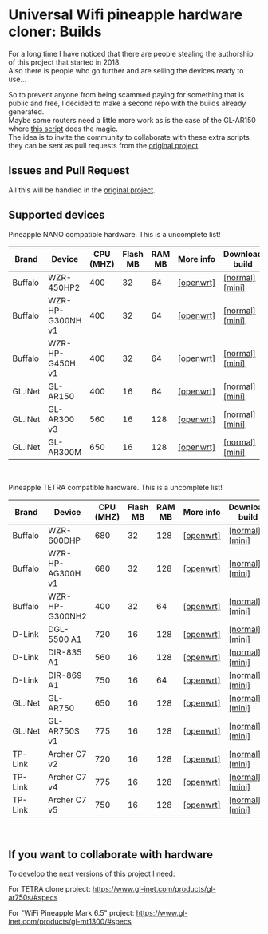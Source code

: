 # Universal Wifi pineapple hardware cloner: Builds

For a long time I have noticed that there are people stealing the authorship of this project that started in 2018.<br>
Also there is people who go further and are selling the devices ready to use...<br>

So to prevent anyone from being scammed paying for something that is public and free, I decided to make a second repo with the builds already generated.<br>
Maybe some routers need a little more work as is the case of the GL-AR150 where [this script](https://github.com/xchwarze/wifi-pineapple-cloner/blob/master/fixs/nano/02-network-ar150-fix) does the magic.<br>
The idea is to invite the community to collaborate with these extra scripts, they can be sent as pull requests from the [original project](https://github.com/xchwarze/wifi-pineapple-cloner).


## Issues and Pull Request

All this will be handled in the [original project](https://github.com/xchwarze/wifi-pineapple-cloner).


## Supported devices

Pineapple NANO compatible hardware.
This is a uncomplete list!

Brand       | Device         | CPU (MHZ)         | Flash MB| RAM MB | More info | Download build |
-------------|-------------| -----------| -----------| -----------| -----------| -----------|
Buffalo  | WZR-450HP2 | 400 | 32 | 64 | [[openwrt]](https://openwrt.org/toh/buffalo/wzr-450hp2) | [[normal]](https://github.com/xchwarze/wifi-pineapple-cloner-builds/blob/main/nano-releases/wzr-450hp2-nano-sysupgrade.bin) [[mini]](https://github.com/xchwarze/wifi-pineapple-cloner-builds/blob/main/nano-releases/wzr-450hp2-nano-mini-sysupgrade.bin)
Buffalo  | WZR-HP-G300NH v1 | 400 | 32 | 64 | [[openwrt]](https://openwrt.org/toh/hwdata/buffalo/buffalo_wzr-hp-g300nh_v1) | [[normal]](https://github.com/xchwarze/wifi-pineapple-cloner-builds/blob/main/nano-releases/wzr-hp-g300nh-nano-sysupgrade.bin) [[mini]](https://github.com/xchwarze/wifi-pineapple-cloner-builds/blob/main/nano-releases/wzr-hp-g300nh-nano-mini-sysupgrade.bin)
Buffalo  | WZR-HP-G450H v1 | 400 | 32 | 64 | [[openwrt]](https://openwrt.org/toh/hwdata/buffalo/buffalo_wzr-hp-g450h_v1) | [[normal]](https://github.com/xchwarze/wifi-pineapple-cloner-builds/blob/main/nano-releases/wzr-hp-g450h-nano-sysupgrade.bin) [[mini]](https://github.com/xchwarze/wifi-pineapple-cloner-builds/blob/main/nano-releases/wzr-hp-g450h-nano-mini-sysupgrade.bin)
GL.iNet  | GL-AR150 | 400 | 16 | 64 | [[openwrt]](https://openwrt.org/toh/hwdata/gl.inet/gl.inet_gl-ar150) | [[normal]](https://github.com/xchwarze/wifi-pineapple-cloner-builds/blob/main/nano-releases/gl-ar150-nano-sysupgrade.bin) [[mini]](https://github.com/xchwarze/wifi-pineapple-cloner-builds/blob/main/nano-releases/gl-ar150-nano-mini-sysupgrade.bin)
GL.iNet  | GL-AR300 v3 | 560 | 16 | 128 | [[openwrt]](https://openwrt.org/toh/hwdata/gl.inet/gl.inet_gl-ar300) | [[normal]](https://github.com/xchwarze/wifi-pineapple-cloner-builds/blob/main/nano-releases/gl-ar300-nano-sysupgrade.bin) [[mini]](https://github.com/xchwarze/wifi-pineapple-cloner-builds/blob/main/nano-releases/gl-ar300-nano-mini-sysupgrade.bin)
GL.iNet  | GL-AR300M | 650 | 16 | 128 | [[openwrt]](https://openwrt.org/toh/gl.inet/gl-ar300m) | [[normal]](https://github.com/xchwarze/wifi-pineapple-cloner-builds/blob/main/nano-releases/gl-ar300m-nano-sysupgrade.bin) [[mini]](https://github.com/xchwarze/wifi-pineapple-cloner-builds/blob/main/nano-releases/gl-ar300m-nano-mini-sysupgrade.bin)
<br>


Pineapple TETRA compatible hardware.
This is a uncomplete list!

Brand       | Device         | CPU (MHZ)         | Flash MB| RAM MB | More info | Download build |
-------------|-------------| -----------| -----------| -----------| -----------| -----------|
Buffalo  | WZR-600DHP | 680 | 32 | 128 | [[openwrt]](https://openwrt.org/toh/hwdata/buffalo/buffalo_wzr-600dhp) | [[normal]](https://github.com/xchwarze/wifi-pineapple-cloner-builds/blob/main/tetra-releases/wzr-600dhp-tetra-sysupgrade.bin) [[mini]](https://github.com/xchwarze/wifi-pineapple-cloner-builds/blob/main/tetra-releases/wzr-600dhp-tetra-sysupgrade.bin)
Buffalo  | WZR-HP-AG300H v1 | 680 | 32 | 128 | [[openwrt]](https://openwrt.org/toh/hwdata/buffalo/buffalo_wzr-hp-ag300h_v1) | [[normal]](https://github.com/xchwarze/wifi-pineapple-cloner-builds/blob/main/tetra-releases/wzr-hp-ag300h-tetra-sysupgrade.bin) [[mini]](https://github.com/xchwarze/wifi-pineapple-cloner-builds/blob/main/tetra-releases/wzr-hp-ag300h-tetra-sysupgrade.bin)
Buffalo  | WZR-HP-G300NH2 | 400 | 32 | 64 | [[openwrt]](https://openwrt.org/toh/hwdata/buffalo/buffalo_wzr-hp-g300nh2_v2) | [[normal]](https://github.com/xchwarze/wifi-pineapple-cloner-builds/blob/main/tetra-releases/wzr-hp-g300nh2-tetra-sysupgrade.bin) [[mini]](https://github.com/xchwarze/wifi-pineapple-cloner-builds/blob/main/tetra-releases/wzr-hp-g300nh2-tetra-sysupgrade.bin)
D-Link   | DGL-5500 A1 | 720 | 16 | 128 | [[openwrt]](https://openwrt.org/toh/hwdata/d-link/d-link_dgl-5500_a1) | [[normal]](https://github.com/xchwarze/wifi-pineapple-cloner-builds/blob/main/tetra-releases/dgl-5500-a1-tetra-sysupgrade.bin) [[mini]](https://github.com/xchwarze/wifi-pineapple-cloner-builds/blob/main/tetra-releases/dgl-5500-a1-tetra-sysupgrade.bin)
D-Link   | DIR-835 A1 | 560 | 16 | 128 | [[openwrt]](https://openwrt.org/toh/d-link/dir-835_a1) | [[normal]](https://github.com/xchwarze/wifi-pineapple-cloner-builds/blob/main/tetra-releases/dir-835-a1-tetra-sysupgrade.bin) [[mini]](https://github.com/xchwarze/wifi-pineapple-cloner-builds/blob/main/tetra-releases/dir-835-a1-tetra-sysupgrade.bin)
D-Link   | DIR-869 A1 | 750 | 16 | 64 | [[openwrt]](https://openwrt.org/toh/hwdata/d-link/d-link_dir-869_a1) | [[normal]](https://github.com/xchwarze/wifi-pineapple-cloner-builds/blob/main/tetra-releases/dir-869-a1-tetra-sysupgrade.bin) [[mini]](https://github.com/xchwarze/wifi-pineapple-cloner-builds/blob/main/tetra-releases/dir-869-a1-tetra-sysupgrade.bin)
GL.iNet  | GL-AR750 | 650 | 16 | 128 | [[openwrt]](https://openwrt.org/toh/hwdata/gl.inet/gl.inet_gl-ar750) | [[normal]](https://github.com/xchwarze/wifi-pineapple-cloner-builds/blob/main/tetra-releases/gl-ar750-tetra-sysupgrade.bin) [[mini]](https://github.com/xchwarze/wifi-pineapple-cloner-builds/blob/main/tetra-releases/gl-ar750-tetra-sysupgrade.bin)
GL.iNet  | GL-AR750S v1 | 775 | 16 | 128 | [[openwrt]](https://openwrt.org/toh/hwdata/gl.inet/gl.inet_gl-ar750s) | [[normal]](https://github.com/xchwarze/wifi-pineapple-cloner-builds/blob/main/tetra-releases/gl-ar750s-tetra-sysupgrade.bin) [[mini]](https://github.com/xchwarze/wifi-pineapple-cloner-builds/blob/main/tetra-releases/gl-ar750s-tetra-sysupgrade.bin)
TP-Link  | Archer C7 v2 | 720 | 16 | 128 | [[openwrt]](https://openwrt.org/toh/hwdata/tp-link/tp-link_archer_c7_ac1750_v2.0) | [[normal]](https://github.com/xchwarze/wifi-pineapple-cloner-builds/blob/main/tetra-releases/archer-c7-v2-tetra-sysupgrade.bin) [[mini]](https://github.com/xchwarze/wifi-pineapple-cloner-builds/blob/main/tetra-releases/archer-c7-v2-tetra-sysupgrade.bin)
TP-Link  | Archer C7 v4 | 775 | 16 | 128 | [[openwrt]](https://openwrt.org/toh/hwdata/tp-link/tp-link_archer_c7_v4) | [[normal]](https://github.com/xchwarze/wifi-pineapple-cloner-builds/blob/main/tetra-releases/archer-c7-v4-tetra-sysupgrade.bin) [[mini]](https://github.com/xchwarze/wifi-pineapple-cloner-builds/blob/main/tetra-releases/archer-c7-v4-tetra-sysupgrade.bin)
TP-Link  | Archer C7 v5 | 750 | 16 | 128 | [[openwrt]](https://openwrt.org/toh/hwdata/tp-link/tp-link_archer_c7_v5) | [[normal]](https://github.com/xchwarze/wifi-pineapple-cloner-builds/blob/main/tetra-releases/archer-c7-v5-tetra-sysupgrade.bin) [[mini]](https://github.com/xchwarze/wifi-pineapple-cloner-builds/blob/main/tetra-releases/archer-c7-v5-tetra-sysupgrade.bin)
<br>


## If you want to collaborate with hardware 
To develop the next versions of this project I need:

For TETRA clone project:
https://www.gl-inet.com/products/gl-ar750s/#specs

For "WiFi Pineapple Mark 6.5" project:
https://www.gl-inet.com/products/gl-mt1300/#specs
